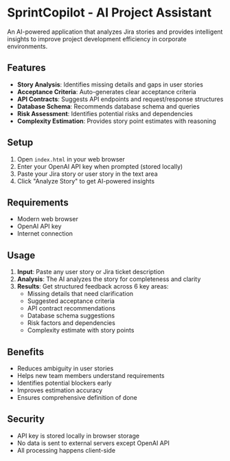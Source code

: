 # SprintCopilot - AI Project Assistant

An AI-powered application that analyzes Jira stories and provides intelligent insights to improve project development efficiency in corporate environments.

## Features

- **Story Analysis**: Identifies missing details and gaps in user stories
- **Acceptance Criteria**: Auto-generates clear acceptance criteria
- **API Contracts**: Suggests API endpoints and request/response structures
- **Database Schema**: Recommends database schema and queries
- **Risk Assessment**: Identifies potential risks and dependencies
- **Complexity Estimation**: Provides story point estimates with reasoning

## Setup

1. Open `index.html` in your web browser
2. Enter your OpenAI API key when prompted (stored locally)
3. Paste your Jira story or user story in the text area
4. Click "Analyze Story" to get AI-powered insights

## Requirements

- Modern web browser
- OpenAI API key
- Internet connection

## Usage

1. **Input**: Paste any user story or Jira ticket description
2. **Analysis**: The AI analyzes the story for completeness and clarity
3. **Results**: Get structured feedback across 6 key areas:
   - Missing details that need clarification
   - Suggested acceptance criteria
   - API contract recommendations
   - Database schema suggestions
   - Risk factors and dependencies
   - Complexity estimate with story points

## Benefits

- Reduces ambiguity in user stories
- Helps new team members understand requirements
- Identifies potential blockers early
- Improves estimation accuracy
- Ensures comprehensive definition of done

## Security

- API key is stored locally in browser storage
- No data is sent to external servers except OpenAI API
- All processing happens client-side